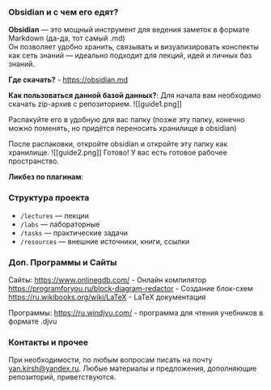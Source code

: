 ### Obsidian и с чем его едят?
**Obsidian** — это мощный инструмент для ведения заметок в формате Markdown (да-да, тот самый .md)  
Он позволяет удобно хранить, связывать и визуализировать конспекты как сеть знаний — идеально подходит для лекций, идей и личных баз знаний.

**Где скачать?** - https://obsidian.md

**Как пользоваться данной базой данных?**:
Для начала вам необходимо скачать zip-архив с репозиторием.
![[guide1.png]]

Распакуйте его в удобную для вас папку (позже эту папку, конечно можно поменять, но придётся переносить хранилище в obsidian)

После распаковки, откройте obsidian и откройте эту папку как хранилище.
![[guide2.png]]
Готово! У вас есть готовое рабочее пространство.

**Ликбез по плагинам**:
### Структура проекта
- `/lectures` — лекции
- `/labs` — лабораторные
- `/tasks` — практические задачи
- `/resources` — внешние источники, книги, ссылки

### Доп. Программы и Сайты
Сайты:
	https://www.onlinegdb.com/ - Онлайн компилятор
	https://programforyou.ru/block-diagram-redactor - Создание блок-схем
	https://ru.wikibooks.org/wiki/LaTeX - LaTeX документация
	
Программы:
	https://ru.windjvu.com/ - программа для чтения учебников в формате .djvu



### Контакты и прочее
При необходимости, по любым вопросам писать на почту yan.kirsh@yandex.ru. Любые материалы и предложения, дополняющие репозиторий, приветствуются.